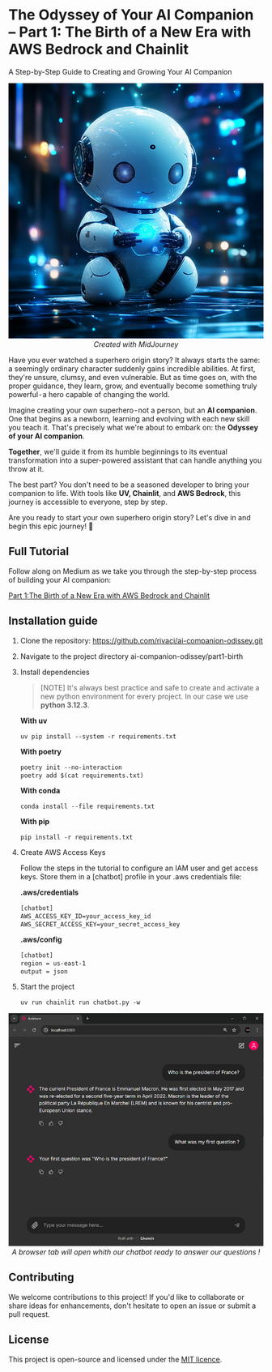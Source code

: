# The Odyssey of Your AI Companion – Part 1: The Birth of a New Era with AWS Bedrock and Chainlit
A Step-by-Step Guide to Creating and Growing Your AI Companion

<p align="center">
  <img src="../images/ai-companion-odissey-part-1-birth.png">
  <br>
  <i>Created with MidJourney</i>
</p>

Have you ever watched a superhero origin story? It always starts the same: a seemingly ordinary character suddenly gains incredible abilities. At first, they're unsure, clumsy, and even vulnerable. But as time goes on, with the proper guidance, they learn, grow, and eventually become something truly powerful - a hero capable of changing the world.

Imagine creating your own superhero - not a person, but an **AI companion**. One that begins as a newborn, learning and evolving with each new skill you teach it. That's precisely what we're about to embark on: the **Odyssey of your AI companion**.

**Together**, we'll guide it from its humble beginnings to its eventual transformation into a super-powered assistant that can handle anything you throw at it.

The best part? You don't need to be a seasoned developer to bring your companion to life. With tools like **UV, Chainlit**, and **AWS Bedrock**, this journey is accessible to everyone, step by step.

Are you ready to start your own superhero origin story? Let's dive in and begin this epic journey! 🚀

## Full Tutorial

Follow along on Medium as we take you through the step-by-step process of building your AI companion:

[Part 1:The Birth of a New Era with AWS Bedrock and Chainlit](https://generativeai.pub/the-odyssey-of-your-ai-companion-part-1-the-birth-of-a-new-era-with-aws-bedrock-and-chainlit-4cbb1d181b59)

## Installation guide


1. Clone the repository: https://github.com/rivaci/ai-companion-odissey.git
2. Navigate to the project directory ai-companion-odissey/part1-birth
3. Install dependencies

    > [NOTE]
    > It's always best practice and safe to create and activate a new python environment for every project.
    > In our case we use **python 3.12.3**.


    **With uv**

    ```
    uv pip install --system -r requirements.txt
    ```

    **With poetry**

    ```
    poetry init --no-interaction
    poetry add $(cat requirements.txt)
    ```

    **With conda**

    ```
    conda install --file requirements.txt
    ```

    **With pip**

    ```
    pip install -r requirements.txt
    ```

4. Create AWS Access Keys

    Follow the steps in the tutorial to configure an IAM user and get access keys. Store them in a [chatbot] profile in your .aws credentials file:

    **.aws/credentials**
    ```
    [chatbot]
    AWS_ACCESS_KEY_ID=your_access_key_id
    AWS_SECRET_ACCESS_KEY=your_secret_access_key
    ```
   
    **.aws/config**
    ```
    [chatbot]
    region = us-east-1
    output = json
    ```


5. Start the project

    ```
    uv run chainlit run chatbot.py -w
    ```

<p align="center">
  <img src="../images/ai-companion-odissey-part-1-birth-discussion.png">
  <br>
  <i>A browser tab will open whith our chatbot ready to answer our questions !</i>
</p>

## Contributing

We welcome contributions to this project! If you'd like to collaborate or share ideas for enhancements, don't hesitate to open an issue or submit a pull request.

## License

This project is open-source and licensed under the [MIT licence](../LICENSE).
